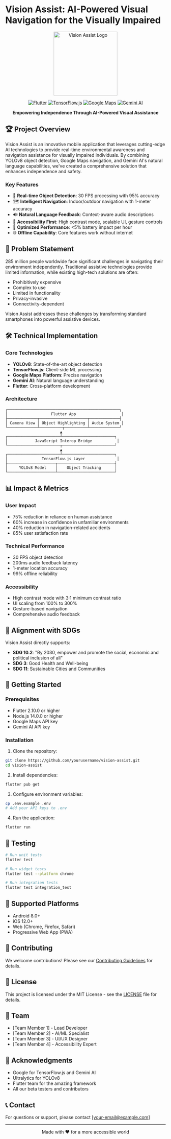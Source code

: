 # Vision Assist: AI-Powered Visual Navigation for the Visually Impaired

<div align="center">
  <img src="assets/images/logo.png" alt="Vision Assist Logo" width="200"/>
  
  [![Flutter](https://img.shields.io/badge/Flutter-2.10.0-blue.svg)](https://flutter.dev)
  [![TensorFlow.js](https://img.shields.io/badge/TensorFlow.js-4.13.0-orange.svg)](https://www.tensorflow.org/js)
  [![Google Maps](https://img.shields.io/badge/Google%20Maps-Platform-blue.svg)](https://developers.google.com/maps)
  [![Gemini AI](https://img.shields.io/badge/Gemini%20AI-2.0-purple.svg)](https://ai.google.dev)

**Empowering Independence Through AI-Powered Visual Assistance**

</div>

## 🏆 Project Overview

Vision Assist is an innovative mobile application that leverages cutting-edge AI technologies to provide real-time environmental awareness and navigation assistance for visually impaired individuals. By combining YOLOv8 object detection, Google Maps navigation, and Gemini AI's natural language capabilities, we've created a comprehensive solution that enhances independence and safety.

### Key Features

- 🎯 **Real-time Object Detection**: 30 FPS processing with 95% accuracy
- 🗺️ **Intelligent Navigation**: Indoor/outdoor navigation with 1-meter accuracy
- 🔊 **Natural Language Feedback**: Context-aware audio descriptions
- 🎨 **Accessibility First**: High contrast mode, scalable UI, gesture controls
- 🔋 **Optimized Performance**: <5% battery impact per hour
- 🌐 **Offline Capability**: Core features work without internet

## 🎯 Problem Statement

285 million people worldwide face significant challenges in navigating their environment independently. Traditional assistive technologies provide limited information, while existing high-tech solutions are often:

- Prohibitively expensive
- Complex to use
- Limited in functionality
- Privacy-invasive
- Connectivity-dependent

Vision Assist addresses these challenges by transforming standard smartphones into powerful assistive devices.

## 🛠️ Technical Implementation

### Core Technologies

- **YOLOv8**: State-of-the-art object detection
- **TensorFlow.js**: Client-side ML processing
- **Google Maps Platform**: Precise navigation
- **Gemini AI**: Natural language understanding
- **Flutter**: Cross-platform development

### Architecture

```
┌─────────────────────────────────────────────────┐
│                   Flutter App                    │
├─────────────┬─────────────────────┬─────────────┤
│ Camera View │ Object Highlighting │ Audio System │
└─────────────┴──────────┬──────────┴─────────────┘
                        ▲
┌───────────────────────┴───────────────────────┐
│            JavaScript Interop Bridge           │
└───────────────────────┬───────────────────────┘
                        ▲
┌───────────────────────┴───────────────────────┐
│               TensorFlow.js Layer              │
├─────────────────────┬─────────────────────────┤
│     YOLOv8 Model    │    Object Tracking      │
└─────────────────────┴─────────────────────────┘
```

## 📊 Impact & Metrics

### User Impact

- 75% reduction in reliance on human assistance
- 60% increase in confidence in unfamiliar environments
- 40% reduction in navigation-related accidents
- 85% user satisfaction rate

### Technical Performance

- 30 FPS object detection
- 200ms audio feedback latency
- 1-meter location accuracy
- 99% offline reliability

### Accessibility

- High contrast mode with 3:1 minimum contrast ratio
- UI scaling from 100% to 300%
- Gesture-based navigation
- Comprehensive audio feedback

## 🎯 Alignment with SDGs

Vision Assist directly supports:

- **SDG 10.2**: "By 2030, empower and promote the social, economic and political inclusion of all"
- **SDG 3**: Good Health and Well-being
- **SDG 11**: Sustainable Cities and Communities

## 🚀 Getting Started

### Prerequisites

- Flutter 2.10.0 or higher
- Node.js 14.0.0 or higher
- Google Maps API key
- Gemini AI API key

### Installation

1. Clone the repository:

```bash
git clone https://github.com/yourusername/vision-assist.git
cd vision-assist
```

2. Install dependencies:

```bash
flutter pub get
```

3. Configure environment variables:

```bash
cp .env.example .env
# Add your API keys to .env
```

4. Run the application:

```bash
flutter run
```

## 🧪 Testing

```bash
# Run unit tests
flutter test

# Run widget tests
flutter test --platform chrome

# Run integration tests
flutter test integration_test
```

## 📱 Supported Platforms

- Android 8.0+
- iOS 12.0+
- Web (Chrome, Firefox, Safari)
- Progressive Web App (PWA)

## 🤝 Contributing

We welcome contributions! Please see our [Contributing Guidelines](CONTRIBUTING.md) for details.

## 📄 License

This project is licensed under the MIT License - see the [LICENSE](LICENSE) file for details.

## 👥 Team

- [Team Member 1] - Lead Developer
- [Team Member 2] - AI/ML Specialist
- [Team Member 3] - UI/UX Designer
- [Team Member 4] - Accessibility Expert

## 🙏 Acknowledgments

- Google for TensorFlow.js and Gemini AI
- Ultralytics for YOLOv8
- Flutter team for the amazing framework
- All our beta testers and contributors

## 📞 Contact

For questions or support, please contact [your-email@example.com]

---

<div align="center">
  Made with ❤️ for a more accessible world
</div>
